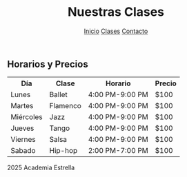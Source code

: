 <html lang="es">
<head>
  <meta charset="UTF-8">
  <link rel="stylesheet" href="css/estilos.css">
</head>
<body>
  <header>
    <h1>Nuestras Clases</h1>
    <nav>
      <a href="https://nevarez007.github.io/Danza/index.html">Inicio</a>
      <a href="https://nevarez007.github.io/clase/">Clases</a>
      <a href="https://nevarez007.github.io/contacto/">Contacto</a>
    </nav>
  </header>

  <main>
    <h2>Horarios y Precios</h2>
    <table>
      <tr><th>Día</th><th>Clase</th><th>Horario</th><th>Precio</th></tr>
      <tr><td>Lunes</td><td>Ballet</td><td>4:00 PM-9:00 PM</td><td>$100</td></tr>
      <tr><td>Martes</td><td>Flamenco</td><td>4:00 PM-9:00 PM</td><td>$100</td></tr>
      <tr><td>Miércoles</td><td>Jazz</td><td>4:00 PM-9:00 PM</td><td>$100</td></tr>
      <tr><td>Jueves</td><td>Tango</td><td>4:00 PM-9:00 PM</td><td>$100</td></tr>
      <tr><td>Viernes</td><td>Salsa</td><td>4:00 PM-9:00 PM</td><td>$100</td></tr>
      <tr><td>Sabado</td><td>Hip-hop</td><td>2:00 PM-7:00 PM</td><td>$100</td></tr>
    </table>
  </main>
<imagen src="https://historiasdeladanza.com/wp-content/uploads/2023/07/hip-hop-1-1024x683.jpg" controls width="400"></imagen>

  <footer>
    2025 Academia Estrella
  </footer>
</body>
</html>
